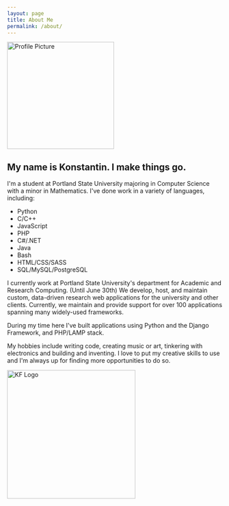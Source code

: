 ```yaml
---
layout: page
title: About Me
permalink: /about/
---
```


<img id="profile" src="{{ site.url }}/static/img/profile.jpg" alt="Profile Picture" width="250px" height="250px" />

## My name is Konstantin. I make things go.

I'm a student at Portland State University majoring in Computer Science with a minor in Mathematics.
I've done work in a variety of languages, including:

- Python
- C/C++
- JavaScript
- PHP
- C#/.NET
- Java
- Bash
- HTML/CSS/SASS
- SQL/MySQL/PostgreSQL

I currently work at Portland State University's department for Academic and Research Computing. (Until June 30th)
We develop, host, and maintain custom, data-driven research web applications for the university and other clients.
Currently, we maintain and provide support for over 100 applications spanning many widely-used frameworks.

During my time here I've built applications using Python and the Django Framework, and PHP/LAMP stack.

My hobbies include writing code, creating music or art, tinkering with electronics and
building and inventing.
I love to put my creative skills to use and I'm always up for finding more opportunities to do so.

<img id="logo" class="center-horizontal" src="{{ site.url }}/static/img/logo.png" alt="KF Logo" width="300" height="300" />
